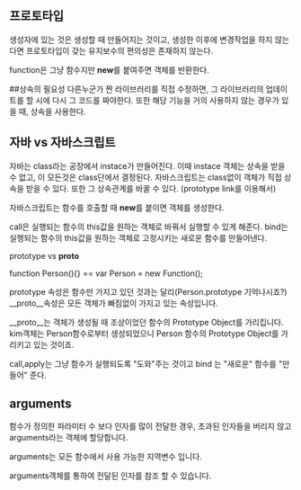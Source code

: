 ## 프로토타입
생성자에 있는 것은 생성할 때 만들어지는 것이고, 생성한 이후에 변경작업을 하지 않는다면 프로토타입이 갖는 유지보수의 편의성은 존재하지 않는다.

function은 그냥 함수지만 **new**를 붙여주면 객체를 반환한다.


##상속의 필요성
다른누군가 짠 라이브러리를 직접 수정하면, 그 라이브러리의 업데이트를 할 시에 다시 그 코드를 짜야한다.
또한 해당 기능을 거의 사용하지 않는 경우가 있을 때, 상속을 사용한다.


## 자바 vs 자바스크립트

자바는 class라는 공장에서 instace가 만들어진다. 이때 instace 객체는 상속을 받을 수 없고, 이 모든것은 class단에서 결정된다.
자바스크립트는 class없이 객체가 직접 상속을 받을 수 있다. 또한 그 상속관계를 바꿀 수 있다. (prototype link를 이용해서)


자바스크립트는 함수를 호출할 때 **new**를 붙이면 객체를 생성한다.


call은 실행되는 함수의 this값을 원하는 객체로 바꿔서 실행할 수 있게 해준다. 
bind는 실행되는 함수의 this값을 원하는 객체로 고정시키는 새로운 함수를 만들어낸다.


prototype vs __proto__

function Person(){} == var Person = new Function();



prototype 속성은 함수만 가지고 있던 것과는 달리(Person.prototype 기억나시죠?) 
__proto__속성은 모든 객체가 빠짐없이 가지고 있는 속성입니다.

__proto__는 객체가 생성될 때 조상이었던 함수의 Prototype Object를 가리킵니다. kim객체는 Person함수로부터 생성되었으니 Person 함수의 Prototype Object를 가리키고 있는 것이죠.


call,apply는 그냥 함수가 실행되도록 "도와"주는 것이고 bind 는 "새로운" 함수를 "만들어" 준다.



## arguments

함수가 정의한 파라미터 수 보다 인자를 많이 전달한 경우, 초과된 인자들을 버리지 않고 arguments라는 객체에 할당합니다.

arguments는 모든 함수에서 사용 가능한 지역변수 입니다.

arguments객체를 통하여 전달된 인자를 참조 할 수 있습니다.